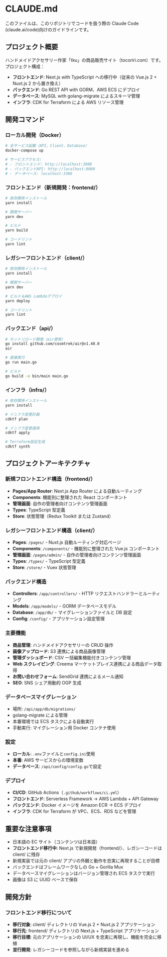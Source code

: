# CLAUDE.md

このファイルは、このリポジトリでコードを扱う際の Claude Code (claude.ai/code)向けのガイドラインです。

## プロジェクト概要

ハンドメイドアクセサリー作家「tku」の商品販売サイト（tocoriri.com）です。プロジェクト構成：

- **フロントエンド**: Next.js with TypeScript への移行中（従来の Vue.js 2 + Nuxt.js 2 から置き換え）
- **バックエンド**: Go REST API with GORM、AWS ECS にデプロイ
- **データベース**: MySQL with golang-migrate によるスキーマ管理
- **インフラ**: CDK for Terraform による AWS リソース管理

## 開発コマンド

### ローカル開発（Docker）

```bash
# 全サービス起動（API、Client、Database）
docker-compose up

# サービスアクセス:
# - フロントエンド: http://localhost:3000
# - バックエンドAPI: http://localhost:8080
# - データベース: localhost:3306
```

### フロントエンド（新規開発：frontend/）

```bash
# 依存関係インストール
yarn install

# 開発サーバー
yarn dev

# ビルド
yarn build

# コードリント
yarn lint
```

### レガシーフロントエンド（client/）

```bash
# 依存関係インストール
yarn install

# 開発サーバー
yarn dev

# ビルド＆AWS Lambdaデプロイ
yarn deploy

# コードリント
yarn lint
```

### バックエンド（api/）

```bash
# ホットリロード開発（air使用）
go install github.com/cosmtrek/air@v1.40.0
air

# 直接実行
go run main.go

# ビルド
go build -o bin/main main.go
```

### インフラ（infra/）

```bash
# 依存関係インストール
yarn install

# インフラ変更計画
cdktf plan

# インフラ変更適用
cdktf apply

# Terraform設定生成
cdktf synth
```

## プロジェクトアーキテクチャ

### 新規フロントエンド構造（frontend/）

- **Pages/App Router**: Next.js App Router による自動ルーティング
- **Components**: 機能別に整理された React コンポーネント
- **管理画面**: 自作の管理者向けコンテンツ管理画面
- **Types**: TypeScript 型定義
- **Store**: 状態管理（Redux Toolkit または Zustand）

### レガシーフロントエンド構造（client/）

- **Pages**: `/pages/` - Nuxt.js 自動ルーティング対応ページ
- **Components**: `/components/` - 機能別に整理された Vue.js コンポーネント
- **管理画面**: `/pages/admin/` - 自作の管理者向けコンテンツ管理画面
- **Types**: `/types/` - TypeScript 型定義
- **Store**: `/store/` - Vuex 状態管理

### バックエンド構造

- **Controllers**: `/app/controllers/` - HTTP リクエストハンドラーとルーティング
- **Models**: `/app/models/` - GORM データベースモデル
- **Database**: `/app/db/` - マイグレーションファイルと DB 設定
- **Config**: `/config/` - アプリケーション設定管理

### 主要機能

- **商品管理**: ハンドメイドアクセサリーの CRUD 操作
- **画像アップロード**: S3 連携による商品画像管理
- **管理ダッシュボード**: CSV 一括編集機能付きコンテンツ管理
- **Web スクレイピング**: Creema マーケットプレイス連携による商品データ取得
- **お問い合わせフォーム**: SendGrid 連携によるメール通知
- **SEO**: SNS シェア用動的 OGP 生成

### データベースマイグレーション

- 場所: `/api/app/db/migrations/`
- golang-migrate による管理
- 本番環境では ECS タスクによる自動実行
- 手動実行: マイグレーション用 Docker コンテナ使用

### 設定

- **ローカル**: `.env`ファイルと`config.ini`使用
- **本番**: AWS サービスからの環境変数
- **データベース**: `/api/config/config.go`で設定

### デプロイ

- **CI/CD**: GitHub Actions（`.github/workflows/ci.yml`）
- **フロントエンド**: Serverless Framework → AWS Lambda + API Gateway
- **バックエンド**: Docker イメージを Amazon ECR → ECS デプロイ
- **インフラ**: CDK for Terraform が VPC、ECS、RDS などを管理

## 重要な注意事項

- 日本語の EC サイト（コンテンツは日本語）
- **フロントエンド移行中**: Next.js で新規開発（frontend/）、レガシーコードは client/ に残存
- 新規実装では元の client/ アプリの外観と動作を忠実に再現することが目標
- バックエンドはフレームワークなしの Go + Gorilla Mux
- データベースマイグレーションはバージョン管理され ECS タスクで実行
- 画像は S3 に UUID ベースで保存

## 開発方針

### フロントエンド移行について

- **移行対象**: client/ ディレクトリの Vue.js 2 + Nuxt.js 2 アプリケーション
- **移行先**: frontend/ ディレクトリの Next.js + TypeScript アプリケーション
- **移行目標**: 元のアプリケーションの UI/UX を忠実に再現し、機能を完全に移植
- **並行開発**: レガシーコードを参照しながら新規実装を進める

